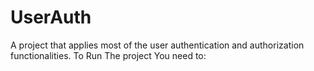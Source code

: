 # UserAuth
A project that applies most of the user authentication and authorization functionalities.
To Run The project You need to: